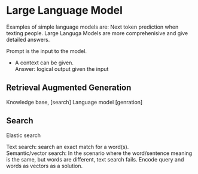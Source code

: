 # Large Language Model
Examples of simple language models are:
Next token prediction when texting people.
Large Languga Models are more comprehenisive and give detailed answers.

Prompt is the input to the model.  
+ A context can be given.   
Answer: logical output given the input

## Retrieval Augmented Generation


Knowledge base, \[search\]
Language model \[genration\]

## Search
Elastic search


Text search: search an exact match for a word(s).  
Semantic/vector search: 
In the scenario where the word/sentence meaning is the same, but words are different, text search fails.
Encode query and words as vectors as a solution.